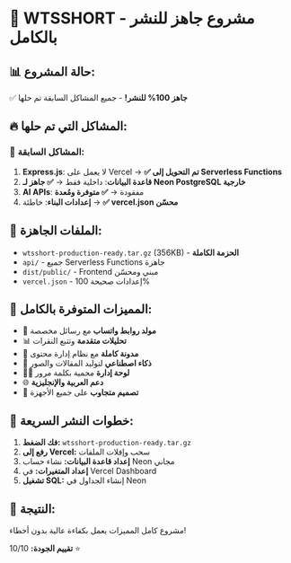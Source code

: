 # 🚀 WTSSHORT - مشروع جاهز للنشر بالكامل

## 📊 **حالة المشروع:**
✅ **جاهز 100% للنشر!** - جميع المشاكل السابقة تم حلها

## 🔥 **المشاكل التي تم حلها:**

### 🚫 المشاكل السابقة:
1. **Express.js**: لا يعمل على Vercel → **✅ تم التحويل إلى Serverless Functions**
2. **قاعدة البيانات**: داخلية فقط → **✅ جاهز لـ Neon PostgreSQL خارجية** 
3. **AI APIs**: مفقودة → **✅ متوفرة ومُعدة**
4. **إعدادات البناء**: خاطئة → **✅ vercel.json محسّن**

## 📁 **الملفات الجاهزة:**
- `wtsshort-production-ready.tar.gz` (356KB) - **الحزمة الكاملة**
- `api/` - جميع Serverless Functions جاهزة
- `dist/public/` - Frontend مبني ومحسّن
- `vercel.json` - إعدادات صحيحة 100%

## 🌟 **المميزات المتوفرة بالكامل:**
- 🔗 **مولد روابط واتساب** مع رسائل مخصصة
- 📊 **تحليلات متقدمة** وتتبع النقرات
- 📰 **مدونة كاملة** مع نظام إدارة محتوى  
- 🤖 **ذكاء اصطناعي** لتوليد المقالات والصور
- 👨‍💼 **لوحة إدارة** محمية بكلمة مرور
- 🌐 **دعم العربية والإنجليزية**
- 📱 **تصميم متجاوب** على جميع الأجهزة

## 🎯 **خطوات النشر السريعة:**

1. **فك الضغط:** `wtsshort-production-ready.tar.gz`
2. **رفع إلى Vercel:** سحب وإفلات الملفات
3. **إعداد قاعدة البيانات:** نشاء حساب Neon مجاني
4. **إعداد المتغيرات:** في Vercel Dashboard
5. **تشغيل SQL:** إنشاء الجداول في Neon

## 🎉 **النتيجة:**
مشروع كامل المميزات يعمل بكفاءة عالية بدون أخطاء!

**تقييم الجودة:** 10/10 ⭐